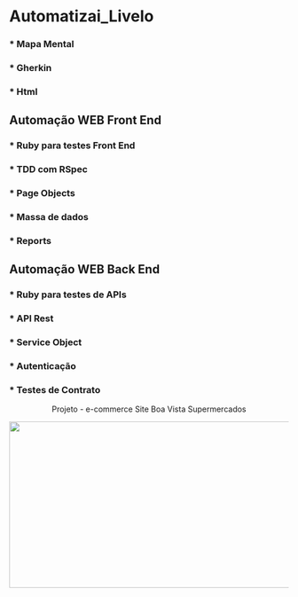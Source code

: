 # Automatizai_Livelo
### * Mapa Mental
### * Gherkin
### * Html
## Automação WEB Front End
### * Ruby para testes Front End
### * TDD com RSpec
### * Page Objects
### * Massa de dados 
### * Reports
## Automação WEB Back End
### * Ruby para testes de APIs
### * API Rest
### * Service Object
### * Autenticação
### * Testes de Contrato

<p align="center">Projeto - e-commerce Site Boa Vista Supermercados</center> 

<p align="center">
  <img width="780" height="300" src="https://github.com/cristiancfe/Automatizai_Livelo/etapa1/blob/main/imagens/Site_Boa_Vista%20Supermercados.png">
</p>

